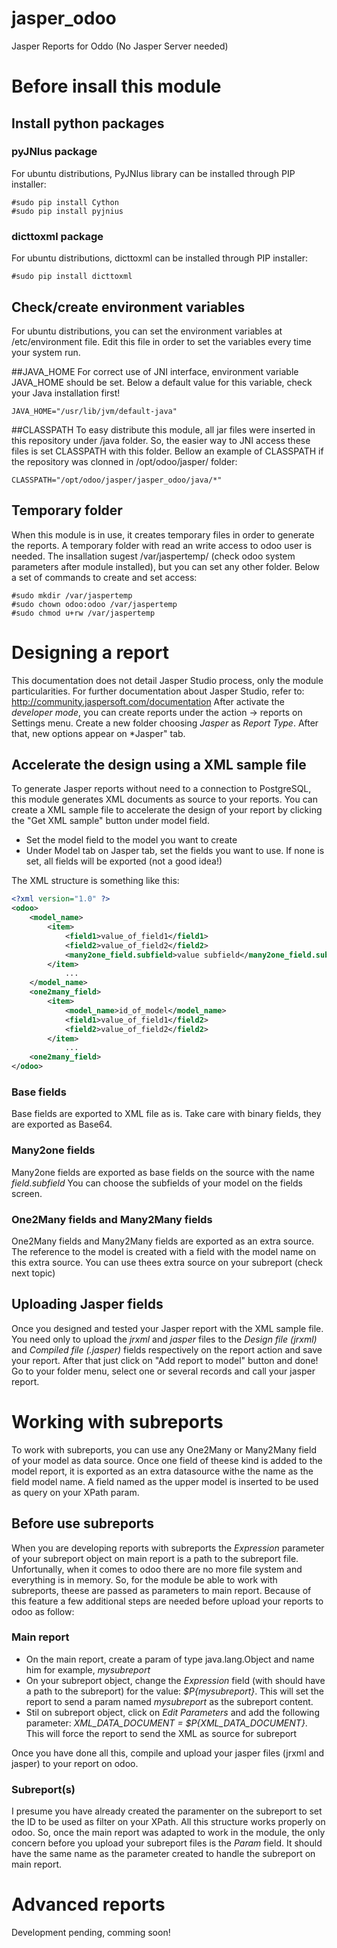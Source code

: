 # jasper_odoo
Jasper Reports for Oddo (No Jasper Server needed)

# Before insall this module

## Install python packages

### pyJNIus package
For ubuntu distributions, PyJNIus library can be installed through PIP installer:

```
#sudo pip install Cython
#sudo pip install pyjnius
```
### dicttoxml package
For ubuntu distributions, dicttoxml can be installed through PIP installer:
```
#sudo pip install dicttoxml
```
## Check/create environment variables
For ubuntu distributions, you can set the environment variables at /etc/environment file. Edit this file in order to set the variables every time your system run.

##JAVA_HOME
For correct use of JNI interface, environment variable JAVA_HOME should be set. Below a default value for this variable, check your Java installation first!
```
JAVA_HOME="/usr/lib/jvm/default-java"
```
##CLASSPATH
To easy distribute this module, all jar files were inserted in this repository under /java folder. So, the easier way to JNI access these files is set CLASSPATH with this folder. Bellow an example of CLASSPATH if the repository was clonned in /opt/odoo/jasper/ folder:
```
CLASSPATH="/opt/odoo/jasper/jasper_odoo/java/*"
```
## Temporary folder
When this module is in use, it creates temporary files in order to generate the reports. A temporary folder with read an write access to odoo user is needed. The insallation sugest /var/jaspertemp/ (check odoo system parameters after module installed), but you can set any other folder. Below a set of commands to create and set access:
```
#sudo mkdir /var/jaspertemp
#sudo chown odoo:odoo /var/jaspertemp
#sudo chmod u+rw /var/jaspertemp
```

# Designing a report
This documentation does not detail Jasper Studio process, only the module particularities. For further documentation about Jasper Studio, refer to: http://community.jaspersoft.com/documentation
After activate the *developer mode*, you can create reports under the action -> reports on Settings menu.
Create a new folder choosing _Jasper_ as *Report Type*. After that, new options appear on *Jasper" tab.

## Accelerate the design using a XML sample file
To generate Jasper reports without need to a connection to PostgreSQL, this module generates XML documents as source to your reports. You can create a XML sample file to accelerate the design of your report by clicking the "Get XML sample" button under model field.
- Set the model field to the model you want to create
- Under Model tab on Jasper tab, set the fields you want to use. If none is set, all fields will be exported (not a good idea!)

The XML structure is something like this:
```XML
<?xml version="1.0" ?>
<odoo>
	<model_name>
		<item>
			<field1>value_of_field1</field1>
			<field2>value_of_field2</field2>
			<many2one_field.subfield>value subfield</many2one_field.subfield>
		</item>
			...
	</model_name>
	<one2many_field>
		<item>
			<model_name>id_of_model</model_name>
			<field1>value_of_field1</field2>
			<field2>value_of_field2</field2>
		</item>
			...
	<one2many_field>
</odoo>
```
### Base fields
Base fields are exported to XML file as is. Take care with binary fields, they are exported as Base64.

### Many2one fields
Many2one fields are exported as base fields on the source with the name _field.subfield_
You can choose the subfields of your model on the fields screen.

### One2Many fields and Many2Many fields
One2Many fields and Many2Many fields are exported as an extra source. The reference to the model is created with a field with the model name on this extra source. You can use thees extra source on your subreport (check next topic)

## Uploading Jasper fields
Once you designed and tested your Jasper report with the XML sample file. You need only to upload the *jrxml* and *jasper* files to the *Design file (jrxml)* and *Compiled file (.jasper)* fields respectively on the report action and save your report. After that just click on "Add report to model" button and done! Go to your folder menu, select one or several records and call your jasper report.

# Working with subreports
To work with subreports, you can use any One2Many or Many2Many field of your model as data source. Once one field of theese kind is added to the model report, it is exported as an extra datasource withe the name as the field model name. A field named as the upper model is inserted to be used as query on your XPath param.

## Before use subreports
When you are developing reports with subreports the *Expression* parameter of your subreport object on main report is a path to the subreport file. Unfortunally, when it comes to odoo there are no more file system and everything is in memory. So, for the module be able to work with subreports, theese are passed as parameters to main report. Because of this feature a few additional steps are needed before upload your reports to odoo as follow:

### Main report
 - On the main report, create a param of type java.lang.Object and name him for example, _mysubreport_
 - On your subreport object, change the *Expression* field (with should have a path to the subreport) for the value: _$P{mysubreport}_. This will set the report to send a param named _mysubreport_ as the subreport content.
 - Stil on subreport object, click on *Edit Parameters* and add the following parameter: _XML_DATA_DOCUMENT = $P{XML_DATA_DOCUMENT}_. This will force the report to send the XML as source for subreport

Once you have done all this, compile and upload your jasper files (jrxml and jasper) to your report on odoo.

### Subreport(s)

I presume you have already created the paramenter on the subreport to set the ID to be used as filter on your XPath. All this structure works properly on odoo. So, once the main report was adapted to work in the module, the only concern before you upload your subreport files is the *Param* field. It should have the same name as the parameter created to handle the subreport on main report.

# Advanced reports
Development pending, comming soon!

